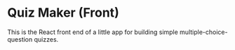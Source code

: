 # Quiz Maker (Front)

This is the React front end of a little app for building simple multiple-choice-question quizzes.